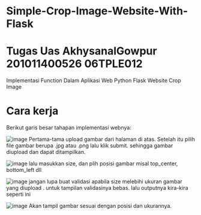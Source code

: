 # Simple-Crop-Image-Website-With-Flask

# Tugas Uas AkhysanalGowpur 201011400526 06TPLE012

Implementasi Function Dalam Aplikasi Web
Python Flask Website Crop Image

# Cara kerja
Berikut garis besar tahapan implementasi webnya:

![image](https://github.com/Gowpur-GitHub/Simple-Crop-Image-Website-With-Flask/assets/133848555/3dbc1449-120a-40fc-bfff-0080954e0f14)
Pertama-tama upload gambar dari halaman di atas. Setelah itu pilih file gambar berupa .jpg atau .png lalu klik submit. sehingga gambar diupload dan dapat ditampilkan.

![image](https://github.com/Gowpur-GitHub/Simple-Crop-Image-Website-With-Flask/assets/133848555/b6275b49-423c-4403-a689-1a93ec42b7a0)
lalu masukkan size, dan plih posisi gambar misal top_center, bottom_left dll

![image](https://github.com/Gowpur-GitHub/Simple-Crop-Image-Website-With-Flask/assets/133848555/10dea78e-b3d0-4af3-8c14-ce985eee7073)
jangan lupa buat validasi apabila size melebihi ukuran gambar yang diupload . untuk tampilan validasinya bebas. lalu outputnya kira-kira seperti ini

![image](https://github.com/Gowpur-GitHub/Simple-Crop-Image-Website-With-Flask/assets/133848555/35b17e75-64aa-4bb3-b5ed-c0cf6803ff39)
Akan tampil gambar sesuai dengan posisi dan ukurannya.


